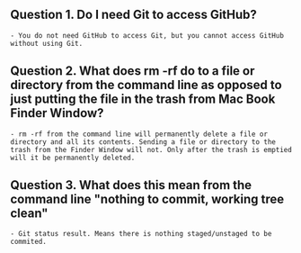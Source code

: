 ## Question 1. Do I need Git to access GitHub?
```
- You do not need GitHub to access Git, but you cannot access GitHub without using Git. 
```
## Question 2. What does rm -rf do to a file or directory from the command line as opposed to just putting the file in the trash from Mac Book Finder Window?
```
- rm -rf from the command line will permanently delete a file or directory and all its contents. Sending a file or directory to the trash from the Finder Window will not. Only after the trash is emptied will it be permanently deleted. 
```
## Question 3. What does this mean from the command line "nothing to commit, working tree clean"
```
- Git status result. Means there is nothing staged/unstaged to be commited. 
```